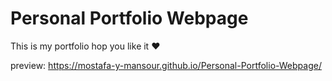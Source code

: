 # Personal Portfolio Webpage

This is my portfolio hop you like it ❤️

preview: https://mostafa-y-mansour.github.io/Personal-Portfolio-Webpage/